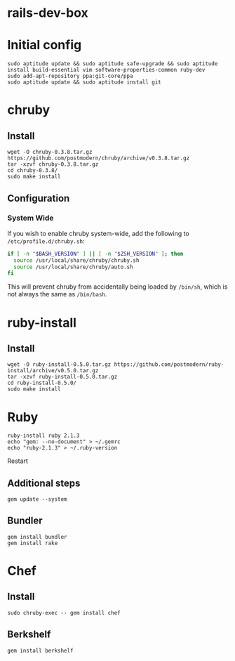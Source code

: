 rails-dev-box
=============
# Initial config

    sudo aptitude update && sudo aptitude safe-upgrade && sudo aptitude install build-essential vim software-properties-common ruby-dev
    sudo add-apt-repository ppa:git-core/ppa
    sudo aptitude update && sudo aptitude install git

# chruby

## Install

    wget -O chruby-0.3.8.tar.gz https://github.com/postmodern/chruby/archive/v0.3.8.tar.gz
    tar -xzvf chruby-0.3.8.tar.gz
    cd chruby-0.3.8/
    sudo make install

## Configuration

### System Wide

If you wish to enable chruby system-wide, add the following to
`/etc/profile.d/chruby.sh`:

``` bash
if [ -n "$BASH_VERSION" ] || [ -n "$ZSH_VERSION" ]; then
  source /usr/local/share/chruby/chruby.sh
  source /usr/local/share/chruby/auto.sh
fi
```

This will prevent chruby from accidentally being loaded by `/bin/sh`, which
is not always the same as `/bin/bash`.

# ruby-install

## Install

    wget -O ruby-install-0.5.0.tar.gz https://github.com/postmodern/ruby-install/archive/v0.5.0.tar.gz
    tar -xzvf ruby-install-0.5.0.tar.gz
    cd ruby-install-0.5.0/
    sudo make install

# Ruby

    ruby-install ruby 2.1.3
    echo "gem: --no-document" > ~/.gemrc
    echo "ruby-2.1.3" > ~/.ruby-version

Restart

## Additional steps

    gem update --system

## Bundler

    gem install bundler
    gem install rake

# Chef

## Install

    sudo chruby-exec -- gem install chef

## Berkshelf

    gem install berkshelf

